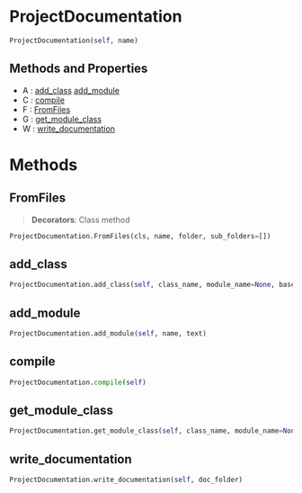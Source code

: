 # ProjectDocumentation



``` python
ProjectDocumentation(self, name)
```



## Methods and Properties
- A : [add_class](#add_class) [add_module](#add_module) 
- C : [compile](#compile) 
- F : [FromFiles](#fromfiles) 
- G : [get_module_class](#get_module_class) 
- W : [write_documentation](#write_documentation) 

# Methods

## FromFiles

> **Decorators**: Class method

``` python
ProjectDocumentation.FromFiles(cls, name, folder, sub_folders=[])
```




## add_class

``` python
ProjectDocumentation.add_class(self, class_name, module_name=None, bases=[], capture=[])
```




## add_module

``` python
ProjectDocumentation.add_module(self, name, text)
```




## compile

``` python
ProjectDocumentation.compile(self)
```




## get_module_class

``` python
ProjectDocumentation.get_module_class(self, class_name, module_name=None, halt=True)
```




## write_documentation

``` python
ProjectDocumentation.write_documentation(self, doc_folder)
```





